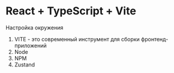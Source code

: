 # React + TypeScript + Vite

Настройка окружения



1. VITE - это современный инструмент для сборки фронтенд-приложений
2. Node
3. NPM
4. Zustand
